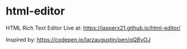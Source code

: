 # html-editor
HTML Rich Text Editor
Live at: https://jasperx21.github.io/html-editor/

Inspired by: https://codepen.io/larzaugustin/pen/qQByOJ
